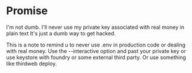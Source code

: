 # Promise

I'm not dumb.
I'll never use my private key associated with real money in plain text
It's just a dumb way to get hacked.

This is a note to remind u to never use .env in production code or dealing with real money.
Use the --interactive option and past your private key or use keystore with foundry or some external third party.
Or use something like thirdweb deploy.
